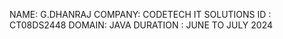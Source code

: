 NAME: G.DHANRAJ
COMPANY: CODETECH IT SOLUTIONS
ID    : CT08DS2448
DOMAIN: JAVA
DURATION : JUNE TO JULY 2024

<!---
dhanraj-28/dhanraj-28 is a ✨ special ✨ repository because its `README.md` (this file) appears on your GitHub profile.
You can click the Preview link to take a look at your changes.
--->
